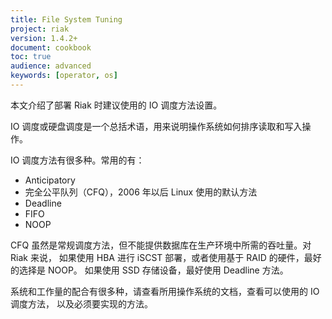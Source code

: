 ```yaml
---
title: File System Tuning
project: riak
version: 1.4.2+
document: cookbook
toc: true
audience: advanced
keywords: [operator, os]
---
```


本文介绍了部署 Riak 时建议使用的 IO 调度方法设置。

IO 调度或硬盘调度是一个总括术语，用来说明操作系统如何排序读取和写入操作。

IO 调度方法有很多种。常用的有：

* Anticipatory
* 完全公平队列（CFQ），2006 年以后 Linux 使用的默认方法
* Deadline
* FIFO
* NOOP

CFQ 虽然是常规调度方法，但不能提供数据库在生产环境中所需的吞吐量。对 Riak 来说，
如果使用 HBA 进行 iSCST 部署，或者使用基于 RAID 的硬件，最好的选择是 NOOP。
如果使用 SSD 存储设备，最好使用 Deadline 方法。

系统和工作量的配合有很多种，请查看所用操作系统的文档，查看可以使用的 IO 调度方法，
以及必须要实现的方法。
